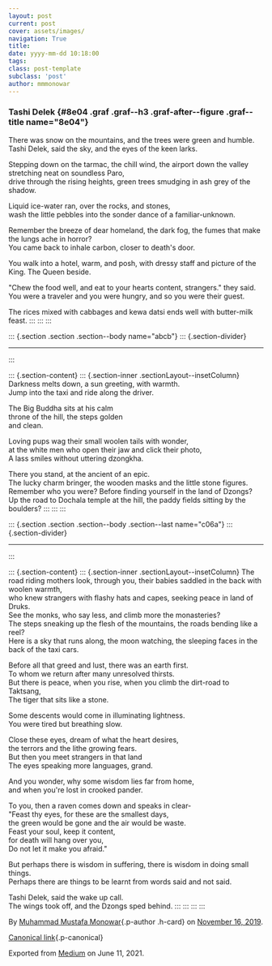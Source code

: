 ```yaml
---
layout: post
current: post
cover: assets/images/
navigation: True
title: 
date: yyyy-mm-dd 10:18:00
tags: 
class: post-template
subclass: 'post'
author: mmmonowar
---
```


### Tashi Delek {#8e04 .graf .graf--h3 .graf-after--figure .graf--title name="8e04"}

There was snow on the mountains, and the trees were green and humble.\
Tashi Delek, said the sky, and the eyes of the keen larks.

Stepping down on the tarmac, the chill wind, the airport down the valley
stretching neat on soundless Paro,\
drive through the rising heights, green trees smudging in ash grey of
the shadow.

Liquid ice-water ran, over the rocks, and stones,\
wash the little pebbles into the sonder dance of a familiar-unknown.

Remember the breeze of dear homeland, the dark fog, the fumes that make
the lungs ache in horror?\
You came back to inhale carbon, closer to death's door.

You walk into a hotel, warm, and posh, with dressy staff and picture of
the King. The Queen beside.

"Chew the food well, and eat to your hearts content, strangers." they
said.\
You were a traveler and you were hungry, and so you were their guest.

The rices mixed with cabbages and kewa datsi ends well with butter-milk
feast.
:::
:::
:::

::: {.section .section .section--body name="abcb"}
::: {.section-divider}

------------------------------------------------------------------------
:::

::: {.section-content}
::: {.section-inner .sectionLayout--insetColumn}
Darkness melts down, a sun greeting, with warmth.\
Jump into the taxi and ride along the driver.

The Big Buddha sits at his calm\
throne of the hill, the steps golden\
and clean.

Loving pups wag their small woolen tails with wonder,\
at the white men who open their jaw and click their photo,\
A lass smiles without uttering dzongkha.

There you stand, at the ancient of an epic.\
The lucky charm bringer, the wooden masks and the little stone figures.\
Remember who you were? Before finding yourself in the land of Dzongs?\
Up the road to Dochala temple at the hill, the paddy fields sitting by
the boulders?
:::
:::
:::

::: {.section .section .section--body .section--last name="c06a"}
::: {.section-divider}

------------------------------------------------------------------------
:::

::: {.section-content}
::: {.section-inner .sectionLayout--insetColumn}
The road riding mothers look, through you, their babies saddled in the
back with woolen warmth,\
who knew strangers with flashy hats and capes, seeking peace in land of
Druks.\
See the monks, who say less, and climb more the monasteries?\
The steps sneaking up the flesh of the mountains, the roads bending like
a reel?\
Here is a sky that runs along, the moon watching, the sleeping faces in
the back of the taxi cars.

Before all that greed and lust, there was an earth first.\
To whom we return after many unresolved thirsts.\
But there is peace, when you rise, when you climb the dirt-road to
Taktsang,\
The tiger that sits like a stone.

Some descents would come in illuminating lightness.\
You were tired but breathing slow.

Close these eyes, dream of what the heart desires,\
the terrors and the lithe growing fears.\
But then you meet strangers in that land\
The eyes speaking more languages, grand.

And you wonder, why some wisdom lies far from home,\
and when you're lost in crooked pander.

To you, then a raven comes down and speaks in clear-\
"Feast thy eyes, for these are the smallest days,\
the green would be gone and the air would be waste.\
Feast your soul, keep it content,\
for death will hang over you,\
Do not let it make you afraid."

But perhaps there is wisdom in suffering, there is wisdom in doing small
things.\
Perhaps there are things to be learnt from words said and not said.

Tashi Delek, said the wake up call.\
The wings took off, and the Dzongs sped behind.
:::
:::
:::
:::

By [Muhammad Mustafa Monowar](https://medium.com/@mmmonowar){.p-author
.h-card} on [November 16, 2019](https://medium.com/p/3eab521b8e4f).

[Canonical
link](https://medium.com/@mmmonowar/tashi-delek-3eab521b8e4f){.p-canonical}

Exported from [Medium](https://medium.com) on June 11, 2021.
